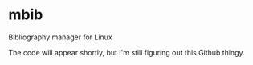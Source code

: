 # mbib
Bibliography manager for Linux

The code will appear shortly, but I'm still figuring out this Github thingy. 
